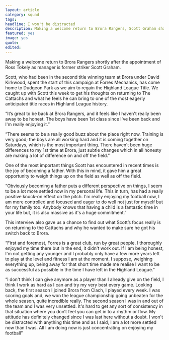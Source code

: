 ```yaml
---
layout: article
category: squad
tags:
headline: I won't be distracted
description: Making a welcome return to Brora Rangers, Scott Graham shares his thoughts on the rest of the season.
featured: yes
image: yes
quote:
edited:
---
```

Making a welcome return to Brora Rangers shortly after the appointment of Ross Tokely as manager is former striker Scott Graham.

Scott, who had been in the second title winning team at Brora under David Kirkwood, spent the start of this campaign at Forres Mechanics, has come home to Dudgeon Park as we aim to regain the Highland League Title. We caught up with Scott this week to get his thoughts on returning to The Cattachs and what he feels he can bring to one of the most eagerly anticipated title races in Highland League history.

“It’s great to be back at Brora Rangers, and it feels like I haven't really been away to be honest. The boys have been 1st class since I've been back and I'm really enjoying it.”

“There seems to be a really good buzz about the place right now. Training is very good; the boys are all working hard and it is coming together on Saturdays, which is the most important thing. There haven’t been huge differences to my 1st time at Brora, just subtle changes which in all honesty are making a lot of difference on and off the field.”

One of the most important things Scott has encountered in recent times is the joy of becoming a father. With this in mind, it gave him a great opportunity to weigh things up on the field as well as off the field.

“Obviously becoming a father puts a different perspective on things, I seem to be a lot more settled now in my personal life. This in turn, has had a really positive knock-on effect on the pitch. I'm really enjoying my football now, I am more controlled and focused and eager to do well not just for myself but for my family too. Anybody knows that having a child is a fantastic time in your life but, it is also massive as it's a huge commitment.”

This interview also gave us a chance to find out what Scott’s focus really is on returning to the Cattachs and why he wanted to make sure he got his switch back to Brora.

“First and foremost, Forres is a great club, run by great people. I thoroughly enjoyed my time there but in the end, it didn't work out. If I am being honest, I'm not getting any younger and I probably only have a few more years left to play at the level and fitness I am at the moment. I suppose, weighing everything up, being away for that short time made me realise I want to be as successful as possible in the time I have left in the Highland League.”

“I don't think I can give anymore as a player than I already give on the field, I think I work as hard as I can and try my very best every game. Looking back, the first season I joined Brora from Clach, I played every week. I was scoring goals and, we won the league championship going unbeaten for the whole season, quite incredible really. The second season I was in and out of the team and I was very unsettled. It's hard to get any sort of consistency in that situation where you don’t feel you can get in to a rhythm or flow. My attitude has definitely changed since I was last here without a doubt. I won't be distracted with anything this time and as I said, I am a lot more settled now than I was.  All I am doing now is just concentrating on enjoying my football”